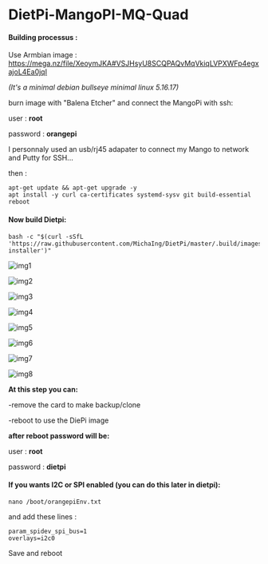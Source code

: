 # DietPi-MangoPI-MQ-Quad

#### Building processus :

Use Armbian image : https://mega.nz/file/XeoymJKA#VSJHsyU8SCQPAQvMqVkiqLVPXWFp4egxajoL4Ea0jqI

*(It's a minimal debian bullseye minimal linux 5.16.17)*

burn image with "Balena Etcher" and connect the MangoPi with ssh:

user : **root**

password : **orangepi**

I personnaly used an usb/rj45 adapater to connect my Mango to network and Putty for SSH...


then :

```
apt-get update && apt-get upgrade -y
apt install -y curl ca-certificates systemd-sysv git build-essential
reboot
```

#### Now build Dietpi:

```
bash -c "$(curl -sSfL 'https://raw.githubusercontent.com/MichaIng/DietPi/master/.build/images/dietpi-installer')"
```

![img1](http://192.168.1.8:3000/wareck/MangoPI_DietPI/raw/master/img/1.png)

![img2](http://192.168.1.8:3000/wareck/MangoPI_DietPI/raw/master/img/2.png)

![img3](http://192.168.1.8:3000/wareck/MangoPI_DietPI/raw/master/img/3.png)

![img4](http://192.168.1.8:3000/wareck/MangoPI_DietPI/raw/master/img/4.png)

![img5](http://192.168.1.8:3000/wareck/MangoPI_DietPI/raw/master/img/5.png)

![img6](http://192.168.1.8:3000/wareck/MangoPI_DietPI/raw/master/img/6.png)

![img7](http://192.168.1.8:3000/wareck/MangoPI_DietPI/raw/master/img/7.png)

![img8](http://192.168.1.8:3000/wareck/MangoPI_DietPI/raw/master/img/8.png)


**At this step you can:**

-remove the card to make backup/clone

-reboot to use the DiePi image


**after reboot password will be:**

user : **root**

password : **dietpi**


#### If you wants I2C or SPI enabled (you can do this later in dietpi):

```
nano /boot/orangepiEnv.txt
```

and add these lines :
```
param_spidev_spi_bus=1
overlays=i2c0
```

Save and reboot
